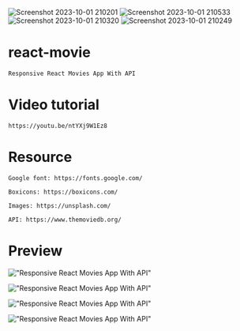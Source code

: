 ![Screenshot 2023-10-01 210201](https://github.com/Pratik9492/React-Movie/assets/126281388/ec319fa0-d262-458c-bc53-def09adbc1f1)
![Screenshot 2023-10-01 210533](https://github.com/Pratik9492/React-Movie/assets/126281388/a9c242fc-8a7a-446e-b179-1b9e17437685)
![Screenshot 2023-10-01 210320](https://github.com/Pratik9492/React-Movie/assets/126281388/a4335e81-a0ff-4922-a84f-6763f2780510)
![Screenshot 2023-10-01 210249](https://github.com/Pratik9492/React-Movie/assets/126281388/5068df0c-9555-4bd9-ba90-588e337eeaa4)

# react-movie

    Responsive React Movies App With API

# Video tutorial

    https://youtu.be/ntYXj9W1Ez8

# Resource

    Google font: https://fonts.google.com/

    Boxicons: https://boxicons.com/

    Images: https://unsplash.com/

    API: https://www.themoviedb.org/

# Preview

!["Responsive React Movies App With API"](https://user-images.githubusercontent.com/67447840/136721197-be990f3a-cae2-4757-9eb7-c0796f4a3834.png "Responsive React Movies App With API")

!["Responsive React Movies App With API"](https://user-images.githubusercontent.com/67447840/136721135-f64988cf-af31-495f-988c-c24ab10cbade.png "Responsive React Movies App With API")

!["Responsive React Movies App With API"](https://user-images.githubusercontent.com/67447840/136721056-733be8a6-7af6-424b-a74e-eb65980a5464.png "Responsive React Movies App With API")

!["Responsive React Movies App With API"](https://user-images.githubusercontent.com/67447840/136721118-cf5c59d2-31ff-4b06-86cb-262dd1b655fc.png "Responsive React Movies App With API")
